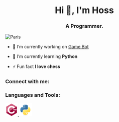<h1 align="center">Hi 👋, I'm Hoss</h1>
<h3 align="center">A Programmer.</h3>

<img src="paris.jpg" alt="Paris" class="center">

- 🔭 I’m currently working on [Game Bot](https://github.com/Htyior/-Music_game-_BOT)

- 🌱 I’m currently learning **Python**

- ⚡ Fun fact **I love chess**

<h3 align="left">Connect with me:</h3>
<p align="left">
</p>

<h3 align="left">Languages and Tools:</h3>
<p align="left"> <a href="https://www.w3schools.com/cpp/" target="_blank" rel="noreferrer"> <img src="https://raw.githubusercontent.com/devicons/devicon/master/icons/cplusplus/cplusplus-original.svg" alt="cplusplus" width="40" height="40"/> </a> <a href="https://www.python.org" target="_blank" rel="noreferrer"> <img src="https://raw.githubusercontent.com/devicons/devicon/master/icons/python/python-original.svg" alt="python" width="40" height="40"/> </a> </p>






